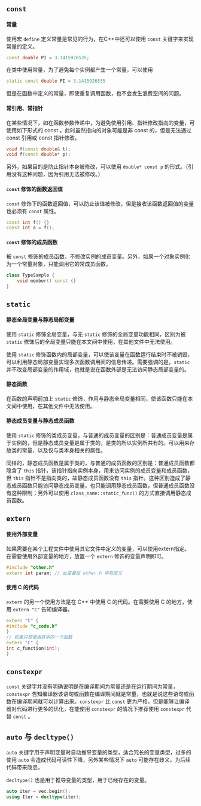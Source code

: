 ## **`const`**
#### 常量
使用宏 `define` 定义常量是常见的行为，在C++中还可以使用 `const` 关键字来实现常量的定义。
```c++
const double PI = 3.1415926535;
```
在类中使用常量，为了避免每个实例都产生一个常量，可以使用
```c++
static const double PI = 3.1415926535
```
但是在函数中定义的常量，即使重复调用函数，也不会发生浪费空间的问题。

#### 常引用、常指针
在某些情况下，如在函数参数传递中，为避免使用引用、指针修改指向的变量，可使用如下形式的 const 。此时虽然指向的对象可能是非 const 的，但是无法通过 const 引用或 const 指针修改。
```c++
void f(const double& t);
void f(const double* p);
```
另外，如果目的是防止指针本身被修改，可以使用 `double* const p` 的形式。（引用没有这种问题，因为引用无法被修改。）

#### `const` 修饰的函数返回值
`const` 修饰下的函数返回值，可以防止该值被修改，但是接收该函数返回值的变量也必须有 `const` 属性。
```c++
const int f() {}
const int a = f();
```

#### `const` 修饰的成员函数
被 `const` 修饰的成员函数，不修改实例的成员变量。另外，如果一个对象实例化为一个常量对象，只能调用它的常成员函数。
```c++
class TypeSample {
    void member() const {}
}
```

## **`static`**
#### 静态全局变量与静态局部变量
使用 `static` 修饰全局变量，与无 `static` 修饰的全局变量功能相同，区别为被 `static` 修饰后的全局变量只能在本文间中使用，在其他文件中无法使用。

使用 `static` 修饰函数内的局部变量，可以使该变量在函数运行结束时不被销毁，可以利用静态局部变量实现多次函数调用间的信息传递。需要强调的是，`static` 并不改变局部变量的作用域，也就是说在函数外部是无法访问静态局部变量的。

#### 静态函数
在函数的声明前加上 `static` 修饰，作用与静态全局变量相同，使该函数只能在本文间中使用，在其他文件中无法使用。

#### 静态成员变量与静态成员函数
使用 `static` 修饰的类成员变量，与普通的成员变量的区别是：普通成员变量是属于实例的，但是静态成员变量是属于类的，是类的所以实例所共有的。可以用来存放类的常量，以及仅与类本身相关的属性。

同样的，静态成员函数是属于类的，与普通的成员函数的区别是：普通成员函数都隐含了 `this` 指针，该指针指向实例本身，用来访问实例的成员变量和成员函数，但 `this` 指针不是指向类的，故静态成员函数没有 `this` 指针。这种区别造成了静态成员函数只能访问静态成员变量，也只能调用静态成员函数，但普通成员函数没有这种限制；另外可以使用 `class_name::static_func()` 的方式直接调用静态成员函数。


## **`extern`**
#### 使用外部变量
如果需要在某个工程文件中使用其它文件中定义的变量，可以使用extern指定。在需要使用外部变量的地方，放置一个 `extern` 修饰的变量声明即可。
```c++
#include "other.h"
extern int param; // 此变量在 other.h 中有定义
```

#### 使用 C 的代码
`extern` 的另一个使用方法是在 C++ 中使用 C 的代码。在需要使用 C 的地方，使用 `extern "C"` 告知编译器。
```c++
extern "C" {
#include "c_code.h"
}
// 如果只想使用其中的一个函数
extern "C" {
int c_function(int);
}
```

## `constexpr`
`const` 关键字并没有明确说明是在编译期间为常量还是在运行期间为常量，`constexpr` 告知编译器该语句或函数在编译期间就是常量，也就是说这些语句或函数在编译期间就可以计算出来。`constexpr` 比 `const` 更为严格，但是能够让编译器对代码进行更多的优化，在能使用 `constexpr` 的情况下推荐使用 `constexpr` 代替 `const` 。

## `auto` 与 `decltype()`
`auto` 关键字用于声明变量时自动推导变量的类型，适合冗长的变量类型，过多的使用 `auto` 会造成代码可读性下降，另外某些情况下 `auto` 可能存在歧义，为后续代码带来隐患。

`decltype()` 也是用于推导变量的类型，用于已经存在的变量。

```c++
auto iter = vec.begin();
using Iter = decltype(iter);
```